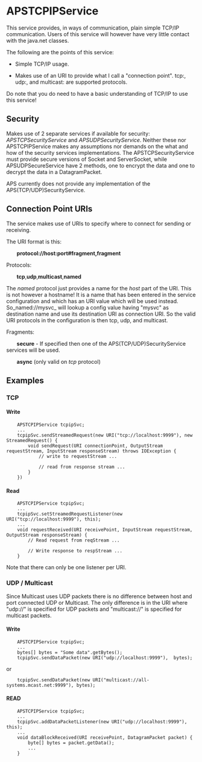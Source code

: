# APSTCPIPService

This service provides, in ways of communication, plain simple TCP/IP communication. Users of this service will however have very little contact with the java.net classes.

The following are the points of this service:

* Simple TCP/IP usage.

* Makes use of an URI to provide what I call a "connection point". tcp:, udp:, and multicast: are supported protocols.

Do note that you do need to have a basic understanding of TCP/IP to use this service!

## Security

Makes use of 2 separate services if available for security: _APSTCPSecurityService_ and _APSUDPSecurityService_. Neither these nor APSTCPIPService makes any assumptions nor demands on the what and how of the security services implementations. The APSTCPSecurityService must provide secure versions of Socket and ServerSocket, while APSUDPSecureService have 2 methods, one to encrypt the data and one to decrypt the data in a DatagramPacket.

APS currently does not provide any implementation of the APS(TCP/UDP)SecurityService.

## Connection Point URIs

The service makes use of URIs to specify where to connect for sending or receiving.

The URI format is this:

&nbsp; &nbsp; &nbsp; &nbsp;__protocol://host:port#fragment,fragment__

Protocols:

&nbsp; &nbsp; &nbsp; &nbsp;__tcp__,__udp__,__multicast__,__named__

The _named_ protocol just provides a name for the _host_ part of the URI. This is not however a hostname! It is a name that has been entered in the service configuration and which has an URI value which will be used instead. So_named://mysvc_ will lookup a config value having "mysvc" as destination name and use its destination URI as connection URI. So the valid URI protocols in the configuration is then tcp, udp, and multicast.

Fragments:

&nbsp; &nbsp; &nbsp; &nbsp;__secure__ - If specified then one of the APS(TCP/UDP)SecurityService services will be used.

&nbsp; &nbsp; &nbsp; &nbsp;__async__ (only valid on _tcp_ protocol)

## Examples

### TCP

#### Write

        APSTCPIPService tcpipSvc;
        ...
        tcpipSvc.sendStreamedRequest(new URI("tcp://localhost:9999"), new StreamedRequest() {
            void sendRequest(URI connectionPoint, OutputStream requestStream, InputStream responseStream) throws IOException {
                // write to requestStream ...
        
                // read from response stream ...
            }
        })

#### Read

        APSTCPIPService tcpipSvc;
        ...
        tcpipSvc.setStreamedRequestListener(new URI("tcp://localhost:9999"), this);
        ...
        void requestReceived(URI receivePoint, InputStream requestStream, OutputStream responseStream) {
            // Read request from reqStream ...
        
            // Write response to respStream ...
        }

Note that there can only be one listener per URI.

### UDP / Multicast

Since Multicast uses UDP packets there is no difference between host and port connected UDP or Multicast. The only difference is in the URI where "udp://" is specified for UDP packets and "multicast://" is specified for multicast packets.

#### Write

        APSTCPIPService tcpipSvc;
        ...
        bytes[] bytes = "Some data".getBytes();
        tcpipSvc.sendDataPacket(new URI("udp://localhost:9999"),  bytes);

or

        tcpipSvc.sendDataPacket(new URI("multicast://all-systems.mcast.net:9999"), bytes);

#### READ

        APSTCPIPService tcpipSvc;
        ...
        tcpipSvc.addDataPacketListener(new URI("udp://localhost:9999"), this);
        ...
        void dataBlockReceived(URI receivePoint, DatagramPacket packet) {
            byte[] bytes = packet.getData();
            ...
        }

